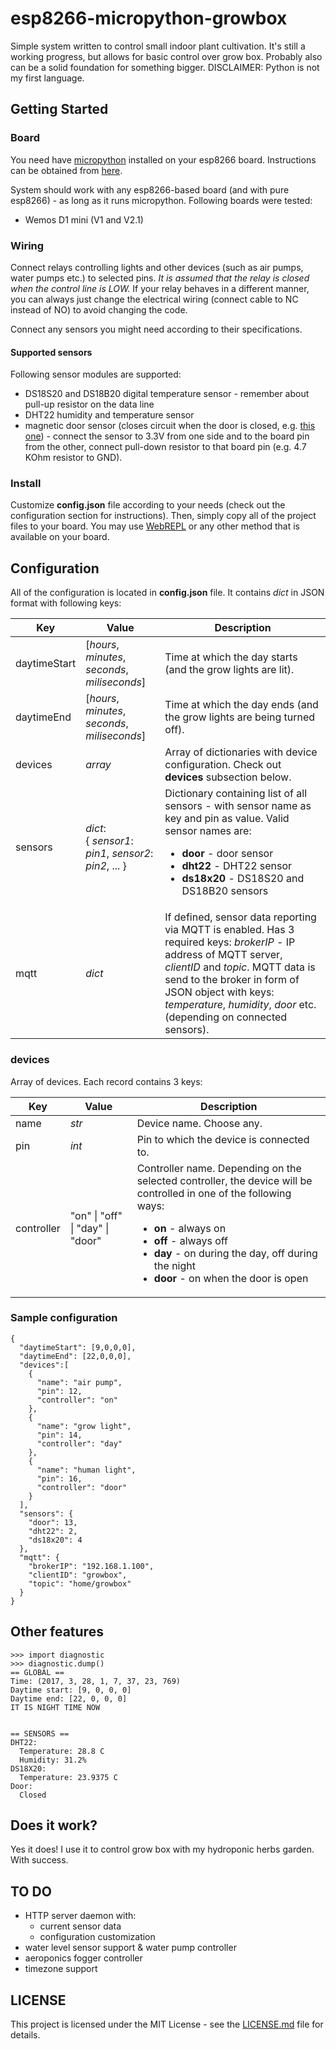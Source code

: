 # esp8266-micropython-growbox
Simple system written to control small indoor plant cultivation. It's still a working progress, but allows for basic control over grow box. Probably also can be a solid foundation for something bigger. 
DISCLAIMER: Python is not my first language.
## Getting Started
### Board
You need have [micropython](http://micropython.org/) installed on your esp8266 board. Instructions can be obtained from [here](http://docs.micropython.org/en/latest/esp8266/esp8266/tutorial/intro.html).

System should work with any esp8266-based board (and with pure esp8266) - as long as it runs micropython. Following boards were tested:
* Wemos D1 mini (V1 and V2.1)

### Wiring
Connect relays controlling lights and other devices (such as air pumps, water pumps etc.) to selected pins. *It is assumed that the relay is closed when the control line is LOW.* If your relay behaves in a different manner, you can always just change the electrical wiring (connect cable to NC instead of NO) to avoid changing the code.

Connect any sensors you might need according to their specifications.

#### Supported sensors
Following sensor modules are supported:
* DS18S20 and DS18B20 digital temperature sensor - remember about pull-up resistor on the data line
* DHT22 humidity and temperature sensor
* magnetic door sensor (closes circuit when the door is closed, e.g. [this one](https://www.adafruit.com/product/375)) - connect the sensor to 3.3V from one side and to the board pin from the other, connect pull-down resistor to that board pin (e.g. 4.7 KOhm resistor to GND).

### Install
Customize **config.json** file according to your needs (check out the configuration section for instructions). Then, simply copy all of the project files to your board. You may use [WebREPL](http://docs.micropython.org/en/latest/esp8266/esp8266/tutorial/repl.html) or any other method that is available on your board.

## Configuration
All of the configuration is located in **config.json** file. It contains <i>dict</i> in JSON format with following keys:

Key | Value | Description
------------- | ------------- | -------------
daytimeStart | [*hours*, *minutes*, *seconds*, *miliseconds*] | Time at which the day starts (and the grow lights are lit).
daytimeEnd | [*hours*, *minutes*, *seconds*, *miliseconds*] | Time at which the day ends (and the grow lights are being turned off).
devices | *array* | Array of dictionaries with device configuration. Check out **devices** subsection below.
sensors | *dict*: <br> { *sensor1*: *pin1*, *sensor2*: *pin2*, ... } | Dictionary containing list of all sensors - with sensor name as key and pin as value. Valid sensor names are: <ul><li>**door** - door sensor</li><li>**dht22** - DHT22 sensor</li><li>**ds18x20** - DS18S20 and DS18B20 sensors</li></ul>
mqtt | *dict* | If defined, sensor data reporting via MQTT is enabled. Has 3 required keys: *brokerIP* - IP address of MQTT server, *clientID* and *topic*. MQTT data is send to the broker in form of JSON object with keys: *temperature*, *humidity*, *door* etc. (depending on connected sensors).

### devices
Array of devices. Each record contains 3 keys:

Key | Value | Description
------------- | ------------- | -------------
name | *str* | Device name. Choose any.
pin | *int* | Pin to which the device is connected to.
controller | "on" \| "off" \| "day" \| "door" | Controller name. Depending on the selected controller, the device will be controlled in one of the following ways: <ul><li>**on** - always on</li><li>**off** - always off</li><li>**day** - on during the day, off during the night</li><li>**door** - on when the door is open</li></ul>

### Sample configuration
```
{
  "daytimeStart": [9,0,0,0],
  "daytimeEnd": [22,0,0,0],
  "devices":[
    {
      "name": "air pump",
      "pin": 12,
      "controller": "on"
    },
    {
      "name": "grow light",
      "pin": 14,
      "controller": "day"
    },
    {
      "name": "human light",
      "pin": 16,
      "controller": "door"
    }
  ],
  "sensors": {
    "door": 13,
    "dht22": 2,
    "ds18x20": 4
  },
  "mqtt": {
    "brokerIP": "192.168.1.100",
    "clientID": "growbox",
    "topic": "home/growbox"
  }
}
```

## Other features
```
>>> import diagnostic 
>>> diagnostic.dump() 
== GLOBAL ==  
Time: (2017, 3, 28, 1, 7, 37, 23, 769)
Daytime start: [9, 0, 0, 0]   
Daytime end: [22, 0, 0, 0]
IT IS NIGHT TIME NOW  
  
  
== SENSORS == 
DHT22:
  Temperature: 28.8 C 
  Humidity: 31.2% 
DS18X20:  
  Temperature: 23.9375 C  
Door: 
  Closed 
```

## Does it work?
Yes it does! I use it to control grow box with my hydroponic herbs garden. With success.

## TO DO
* HTTP server daemon with:
   * current sensor data 
   * configuration customization
* water level sensor support & water pump controller
* aeroponics fogger controller
* timezone support

## LICENSE
This project is licensed under the MIT License - see the [LICENSE.md](LICENSE.md) file for details.
